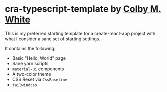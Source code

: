 # cra-typescript-template by [Colby M. White]

This is my preferred starting template for a create-react-app project with what I consider a sane set of starting settings.

It contains the following:
- Basic "Hello, World" page
- Sane yarn scripts
- `material-ui` components
- A two-color theme
- CSS Reset via `CssBaseline`
- `tailwindcss`

[Colby M. White]: https://github.com/colbywhite/
